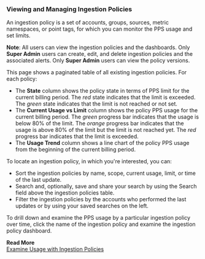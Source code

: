 ### Viewing and Managing Ingestion Policies
An ingestion policy is a set of accounts, groups, sources, metric namespaces, or point tags, for which you can monitor the PPS usage and set limits.

**Note**: All users can view the ingestion policies and the dashboards. Only **Super Admin** users can create, edit, and delete ingestion policies and the associated alerts. Only **Super Admin** users can view the policy versions.

This page shows a paginated table of all existing ingestion policies. For each policy:

* The **State** column shows the policy state in terms of PPS limit for the current billing period. The *red* state indicates that the limit is exceeded. The *green* state indicates that the limit is not reached or not set.
* The **Current Usage vs Limit** column shows the policy PPS usage for the current billing period. The *green* progress bar indicates that the usage is below 80% of the limit. The *orange* progress bar indicates that the usage is above 80% of the limit but the limit is not reached yet. The *red* progress bar indicates that the limit is exceeded.
* The **Usage Trend** column shows a line chart of the policy PPS usage from the beginning of the current billing period.

To locate an ingestion policy, in which you're interested, you can:
* Sort the ingestion policies by name, scope, current usage, limit, or time of the last update. 
* Search and, optionally, save and share your search by using the Search field above the ingestion policies table.
* Filter the ingestion policies by the accounts who performed the last updates or by using your saved searches on the left.

To drill down and examine the PPS usage by a particular ingestion policy over time, click the name of the ingestion policy and examine the ingestion policy dashboard.

**Read More**<br/>
[Examine Usage with Ingestion Policies](https://docs.wavefront.com/ingestion_policies.html)
